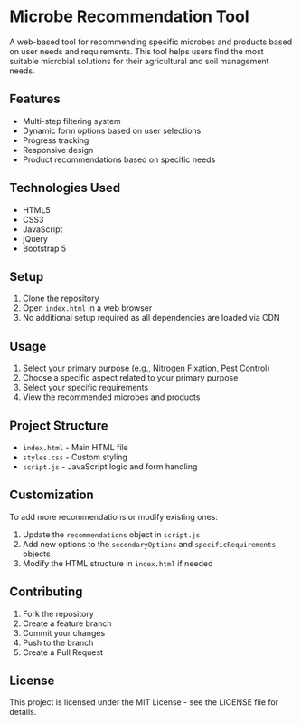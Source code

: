 # Microbe Recommendation Tool

A web-based tool for recommending specific microbes and products based on user needs and requirements. This tool helps users find the most suitable microbial solutions for their agricultural and soil management needs.

## Features

- Multi-step filtering system
- Dynamic form options based on user selections
- Progress tracking
- Responsive design
- Product recommendations based on specific needs

## Technologies Used

- HTML5
- CSS3
- JavaScript
- jQuery
- Bootstrap 5

## Setup

1. Clone the repository
2. Open `index.html` in a web browser
3. No additional setup required as all dependencies are loaded via CDN

## Usage

1. Select your primary purpose (e.g., Nitrogen Fixation, Pest Control)
2. Choose a specific aspect related to your primary purpose
3. Select your specific requirements
4. View the recommended microbes and products

## Project Structure

- `index.html` - Main HTML file
- `styles.css` - Custom styling
- `script.js` - JavaScript logic and form handling

## Customization

To add more recommendations or modify existing ones:

1. Update the `recommendations` object in `script.js`
2. Add new options to the `secondaryOptions` and `specificRequirements` objects
3. Modify the HTML structure in `index.html` if needed

## Contributing

1. Fork the repository
2. Create a feature branch
3. Commit your changes
4. Push to the branch
5. Create a Pull Request

## License

This project is licensed under the MIT License - see the LICENSE file for details. 